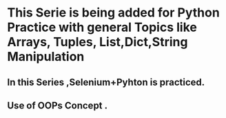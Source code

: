 # This Serie is being added for Python Practice with general Topics like Arrays, Tuples, List,Dict,String Manipulation

## In this Series ,Selenium+Pyhton is practiced.
## Use of OOPs Concept .